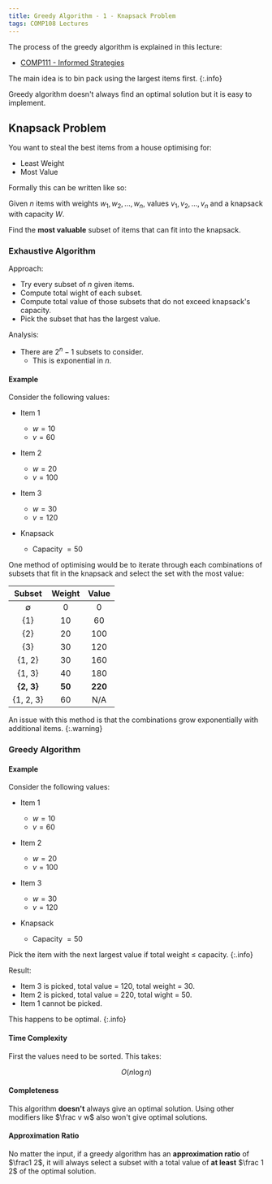 ```yaml
---
title: Greedy Algorithm - 1 - Knapsack Problem
tags: COMP108 Lectures
---
```

The process of the greedy algorithm is explained in this lecture: 

* [COMP111 - Informed Strategies]({{site.baseurl}}/comp111/lectures/2020/10/27/2)

The main idea is to bin pack using the largest items first.
{:.info}

Greedy algorithm doesn't always find an optimal solution but it is easy to implement. 

## Knapsack Problem
You want to steal the best items from a house optimising for:

* Least Weight
* Most Value

Formally this can be written like so:

Given $n$ items with weights $w_1,w_2,\ldots,w_n$, values $v_1,v_2,\ldots,v_n$ and a knapsack with capacity $W$.

Find the **most valuable** subset of items that can fit into the knapsack.

### Exhaustive Algorithm
Approach:

* Try every subset of $n$ given items.
* Compute total wight of each subset.
* Compute total value of those subsets that do not exceed knapsack's capacity.
* Pick the subset that has the largest value.

Analysis:

* There are $2^n-1$ subsets to consider.
	* This is exponential in $n$.

#### Example
Consider the following values:

* Item 1
	* $w=10$
	* $v=60$
* Item 2
	* $w=20$
	* $v=100$
* Item 3
	* $w=30$
	* $v=120$
	
* Knapsack
	* Capacity $=50$
	
One method of optimising would be to iterate through each combinations of subsets that fit in the knapsack and select the set with the most value:

| Subset | Weight | Value |
| :-: | :-: | :-: |
| $\emptyset$ | 0 | 0 |
| {1} | 10 | 60 |
| {2} | 20 | 100 |
| {3} | 30 | 120 |
| {1, 2} | 30 | 160 |
| {1, 3} | 40 | 180 |
| **{2, 3}** | **50** | **220** |
| {1, 2, 3} | 60 | N/A |

An issue with this method is that the combinations grow exponentially with additional items.
{:.warning}

### Greedy Algorithm
#### Example
Consider the following values:

* Item 1
	* $w=10$
	* $v=60$
* Item 2
	* $w=20$
	* $v=100$
* Item 3
	* $w=30$
	* $v=120$
	
* Knapsack
	* Capacity $=50$
	
Pick the item with the next largest value if total weight $\leq$ capacity.
{:.info}

Result:

* Item 3 is picked, total value = 120, total weight = 30.
* Item 2 is picked, total value = 220, total wight = 50.
* Item 1 cannot be picked.

This happens to be optimal.
{:.info}

#### Time Complexity
First the values need to be sorted. This takes:

$$O(n\log n)$$

#### Completeness
This algorithm **doesn't** always give an optimal solution. Using other modifiers like $\frac v w$ also won't give optimal solutions.

#### Approximation Ratio
No matter the input, if a greedy algorithm has an **approximation ratio** of $\frac1 2$, it will always select a subset with a total value of **at least** $\frac 1 2$ of the optimal solution.